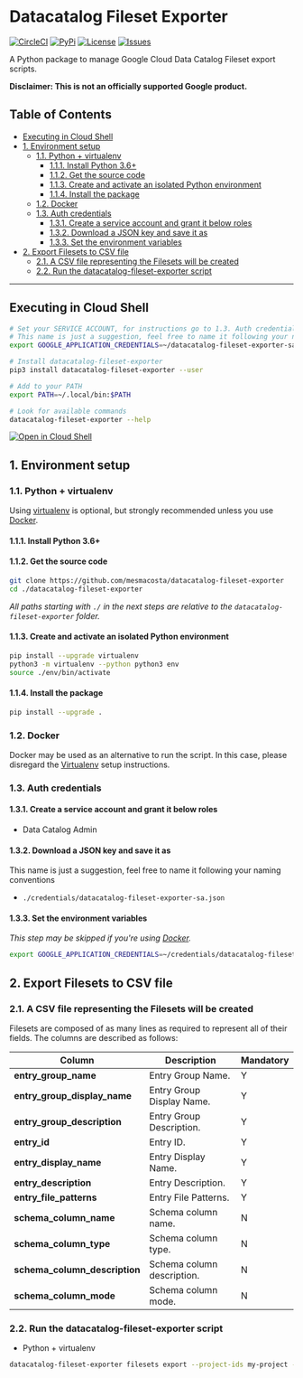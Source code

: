 # Datacatalog Fileset Exporter

[![CircleCI][1]][2] [![PyPi][7]][8] [![License][9]][9] [![Issues][10]][11]

A Python package to manage Google Cloud Data Catalog Fileset export scripts.

**Disclaimer: This is not an officially supported Google product.**

<!--
  ⚠️ DO NOT UPDATE THE TABLE OF CONTENTS MANUALLY ️️⚠️
  run `npx markdown-toc -i README.md`.

  Please stick to 80-character line wraps as much as you can.
-->

## Table of Contents

<!-- toc -->

- [Executing in Cloud Shell](#executing-in-cloud-shell)
- [1. Environment setup](#1-environment-setup)
  * [1.1. Python + virtualenv](#11-python--virtualenv)
    + [1.1.1. Install Python 3.6+](#111-install-python-36)
    + [1.1.2. Get the source code](#112-get-the-source-code)
    + [1.1.3. Create and activate an isolated Python environment](#113-create-and-activate-an-isolated-python-environment)
    + [1.1.4. Install the package](#114-install-the-package)
  * [1.2. Docker](#12-docker)
  * [1.3. Auth credentials](#13-auth-credentials)
    + [1.3.1. Create a service account and grant it below roles](#131-create-a-service-account-and-grant-it-below-roles)
    + [1.3.2. Download a JSON key and save it as](#132-download-a-json-key-and-save-it-as)
    + [1.3.3. Set the environment variables](#133-set-the-environment-variables)
- [2. Export Filesets to CSV file](#2-export-filesets-to-csv-file)
  * [2.1. A CSV file representing the Filesets will be created](#21-a-csv-file-representing-the-filesets-will-be-created)
  * [2.2. Run the datacatalog-fileset-exporter script](#22-run-the-datacatalog-fileset-exporter-script)

<!-- tocstop -->

-----

## Executing in Cloud Shell
````bash
# Set your SERVICE ACCOUNT, for instructions go to 1.3. Auth credentials
# This name is just a suggestion, feel free to name it following your naming conventions
export GOOGLE_APPLICATION_CREDENTIALS=~/datacatalog-fileset-exporter-sa.json

# Install datacatalog-fileset-exporter
pip3 install datacatalog-fileset-exporter --user

# Add to your PATH
export PATH=~/.local/bin:$PATH

# Look for available commands
datacatalog-fileset-exporter --help
````

[![Open in Cloud Shell](http://gstatic.com/cloudssh/images/open-btn.svg)](https://console.cloud.google.com/cloudshell/open?git_repo=https://github.com/mesmacosta/datacatalog-fileset-exporter&tutorial=TUTORIAL.md)

## 1. Environment setup

### 1.1. Python + virtualenv

Using [virtualenv][3] is optional, but strongly recommended unless you use [Docker](#12-docker).

#### 1.1.1. Install Python 3.6+

#### 1.1.2. Get the source code
```bash
git clone https://github.com/mesmacosta/datacatalog-fileset-exporter
cd ./datacatalog-fileset-exporter
```

_All paths starting with `./` in the next steps are relative to the `datacatalog-fileset-exporter`
folder._

#### 1.1.3. Create and activate an isolated Python environment

```bash
pip install --upgrade virtualenv
python3 -m virtualenv --python python3 env
source ./env/bin/activate
```

#### 1.1.4. Install the package

```bash
pip install --upgrade .
```

### 1.2. Docker

Docker may be used as an alternative to run the script. In this case, please disregard the
[Virtualenv](#11-python--virtualenv) setup instructions.

### 1.3. Auth credentials

#### 1.3.1. Create a service account and grant it below roles

- Data Catalog Admin

#### 1.3.2. Download a JSON key and save it as
This name is just a suggestion, feel free to name it following your naming conventions
- `./credentials/datacatalog-fileset-exporter-sa.json`

#### 1.3.3. Set the environment variables

_This step may be skipped if you're using [Docker](#12-docker)._

```bash
export GOOGLE_APPLICATION_CREDENTIALS=~/credentials/datacatalog-fileset-exporter-sa.json
```

## 2. Export Filesets to CSV file

### 2.1. A CSV file representing the Filesets will be created

Filesets are composed of as many lines as required to represent all of their fields. The columns are
described as follows:

| Column                        | Description               | Mandatory |
| ---                           | ---                       | ---       |
| **entry_group_name**          | Entry Group Name.         | Y         |
| **entry_group_display_name**  | Entry Group Display Name. | Y         |
| **entry_group_description**   | Entry Group Description.  | Y         |
| **entry_id**                  | Entry ID.                 | Y         |
| **entry_display_name**        | Entry Display Name.       | Y         |
| **entry_description**         | Entry Description.        | Y         |
| **entry_file_patterns**       | Entry File Patterns.      | Y         |
| **schema_column_name**        | Schema column name.       | N         |
| **schema_column_type**        | Schema column type.       | N         |
| **schema_column_description** | Schema column description.| N         |
| **schema_column_mode**        | Schema column mode.       | N         |

### 2.2. Run the datacatalog-fileset-exporter script

- Python + virtualenv

```bash
datacatalog-fileset-exporter filesets export --project-ids my-project --file-path CSV_FILE_PATH
```


[1]: https://circleci.com/gh/mesmacosta/datacatalog-fileset-exporter.svg?style=svg
[2]: https://circleci.com/gh/mesmacosta/datacatalog-fileset-exporter
[3]: https://virtualenv.pypa.io/en/latest/
[7]: https://img.shields.io/pypi/v/datacatalog-fileset-exporter.svg?force_cache=true
[8]: https://pypi.org/project/datacatalog-fileset-exporter/
[9]: https://img.shields.io/github/license/mesmacosta/datacatalog-fileset-exporter.svg
[10]: https://img.shields.io/github/issues/mesmacosta/datacatalog-fileset-exporter.svg
[11]: https://github.com/mesmacosta/datacatalog-fileset-exporter/issues
